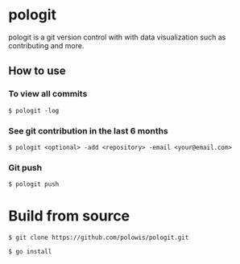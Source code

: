 # pologit

pologit is a git version control with with data visualization such as contributing and more. 

## How to use

### To view all commits
``` shell
$ pologit -log
```

### See git contribution in the last 6 months
``` shell
$ pologit <optional> -add <repository> -email <your@email.com>
```

### Git push
``` shell
$ pologit push
```

# Build from source

``` shell
$ git clone https://github.com/polowis/pologit.git
```

``` shell
$ go install
```
